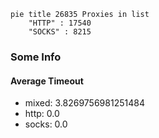 
```mermaid
pie title 26835 Proxies in list
    "HTTP" : 17540
    "SOCKS" : 8215
```

### Some Info
#### Average Timeout

- mixed: 3.8269756981251484
- http: 0.0
- socks: 0.0